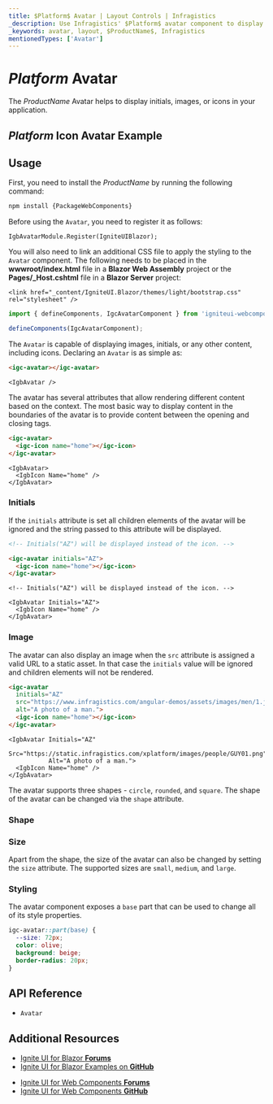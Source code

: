 ```yaml
---
title: $Platform$ Avatar | Layout Controls | Infragistics
_description: Use Infragistics' $Platform$ avatar component to display an image, icon, or initials.
_keywords: avatar, layout, $ProductName$, Infragistics
mentionedTypes: ['Avatar']
---
```


# $Platform$ Avatar

The $ProductName$ Avatar helps to display initials, images, or icons in your application.

## $Platform$ Icon Avatar Example

<code-view style="height: 80px"
           data-demos-base-url="{environment:dvDemosBaseUrl}"
           iframe-src="{environment:dvDemosBaseUrl}/layouts/avatar-icon"
           alt="$Platform$ Avatar Example"
           github-src="layouts/avatar/icon">
</code-view>

<div class="divider--half"></div>

## Usage

<!-- WebComponents -->
First, you need to install the $ProductName$ by running the following command:

```cmd
npm install {PackageWebComponents}
```
<!-- end: WebComponents -->

Before using the `Avatar`, you need to register it as follows:

```razor
IgbAvatarModule.Register(IgniteUIBlazor);
```

<!-- Blazor -->

You will also need to link an additional CSS file to apply the styling to the `Avatar` component. The following needs to be placed in the **wwwroot/index.html** file in a **Blazor Web Assembly** project or the **Pages/_Host.cshtml** file in a **Blazor Server** project:

```razor
<link href="_content/IgniteUI.Blazor/themes/light/bootstrap.css" rel="stylesheet" />
```

<!-- end: Blazor -->

```ts
import { defineComponents, IgcAvatarComponent } from 'igniteui-webcomponents';

defineComponents(IgcAvatarComponent);
```

The `Avatar` is capable of displaying images, initials, or any other content, including icons. Declaring an `Avatar` is as simple as:

```html
<igc-avatar></igc-avatar>
```

```razor
<IgbAvatar />
```

The avatar has several attributes that allow rendering different content based on the context. The most basic way to display content in the boundaries of the avatar is to provide content between the opening and closing tags.

```html
<igc-avatar>
  <igc-icon name="home"></igc-icon>
</igc-avatar>
```

```razor
<IgbAvatar>
  <IgbIcon Name="home" />
</IgbAvatar>
```

### Initials

If the `initials` attribute is set all children elements of the avatar will be ignored and the string passed to this attribute will be displayed.

```html
<!-- Initials("AZ") will be displayed instead of the icon. -->

<igc-avatar initials="AZ">
  <igc-icon name="home"></igc-icon>
</igc-avatar>
```

```razor
<!-- Initials("AZ") will be displayed instead of the icon. -->

<IgbAvatar Initials="AZ">
  <IgbIcon Name="home" />
</IgbAvatar>
```

<code-view style="height: 80px"
           data-demos-base-url="{environment:dvDemosBaseUrl}"
           iframe-src="{environment:dvDemosBaseUrl}/layouts/avatar-initials"
           alt="$Platform$ Avatar Example"
           github-src="layouts/avatar/initials">
</code-view>

### Image

The avatar can also display an image when the `src` attribute is assigned a valid URL to a static asset. In that case the `initials` value will be ignored and children elements will not be rendered.

```html
<igc-avatar
  initials="AZ"
  src="https://www.infragistics.com/angular-demos/assets/images/men/1.jpg"
  alt="A photo of a man.">
  <igc-icon name="home"></igc-icon>
</igc-avatar>
```

```razor
<IgbAvatar Initials="AZ"
           Src="https://static.infragistics.com/xplatform/images/people/GUY01.png"
           Alt="A photo of a man.">
  <IgbIcon Name="home" />
</IgbAvatar>
```

<code-view style="height: 80px"
           data-demos-base-url="{environment:dvDemosBaseUrl}"
           iframe-src="{environment:dvDemosBaseUrl}/layouts/avatar-image"
           alt="$Platform$ Avatar Example"
           github-src="layouts/avatar/image">
</code-view>

The avatar supports three shapes - `circle`, `rounded`, and `square`. The shape of the avatar can be changed via the `shape` attribute.

### Shape

<code-view style="height: 80px"
           data-demos-base-url="{environment:dvDemosBaseUrl}"
           iframe-src="{environment:dvDemosBaseUrl}/layouts/avatar-shape"
           alt="$Platform$ Avatar Example"
           github-src="layouts/avatar/shape">
</code-view>

### Size

Apart from the shape, the size of the avatar can also be changed by setting the `size` attribute. The supported sizes are `small`, `medium`, and `large`.

<code-view style="height: 130px"
           data-demos-base-url="{environment:dvDemosBaseUrl}"
           iframe-src="{environment:dvDemosBaseUrl}/layouts/avatar-size"
           alt="$Platform$ Avatar Example"
           github-src="layouts/avatar/size">
</code-view>

### Styling

The avatar component exposes a `base` part that can be used to change all of its style properties.

```css
igc-avatar::part(base) {
  --size: 72px;
  color: olive;
  background: beige;
  border-radius: 20px;
}
```

<!-- WebComponents -->

## API Reference

* `Avatar`

<!-- end: WebComponents -->

<div class="divider--half"></div>

## Additional Resources

<!-- Blazor -->

* [Ignite UI for Blazor **Forums**](https://www.infragistics.com/community/forums/f/ignite-ui-for-blazor)
* [Ignite UI for Blazor Examples on **GitHub**](https://github.com/IgniteUI/igniteui-blazor-examples)

<!-- end: Blazor -->

<!-- WebComponents -->

* [Ignite UI for Web Components **Forums**](https://www.infragistics.com/community/forums/f/ignite-ui-for-web-components)
* [Ignite UI for Web Components **GitHub**](https://github.com/IgniteUI/igniteui-webcomponents)

<!-- end: WebComponents -->
